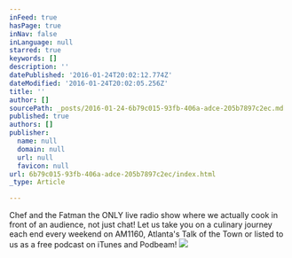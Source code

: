 ```yaml
---
inFeed: true
hasPage: true
inNav: false
inLanguage: null
starred: true
keywords: []
description: ''
datePublished: '2016-01-24T20:02:12.774Z'
dateModified: '2016-01-24T20:02:05.256Z'
title: ''
author: []
sourcePath: _posts/2016-01-24-6b79c015-93fb-406a-adce-205b7897c2ec.md
published: true
authors: []
publisher:
  name: null
  domain: null
  url: null
  favicon: null
url: 6b79c015-93fb-406a-adce-205b7897c2ec/index.html
_type: Article

---
```

Chef and the Fatman  the ONLY live radio show where we actually cook in front of an audience, not just chat!  Let us take you on a culinary journey each end every weekend on AM1160, Atlanta's Talk of the Town or listed to us as a free podcast on iTunes and Podbeam!
![](https://the-grid-user-content.s3-us-west-2.amazonaws.com/8bbe0baf-d971-40c5-9ebd-a3985537d300.jpg)